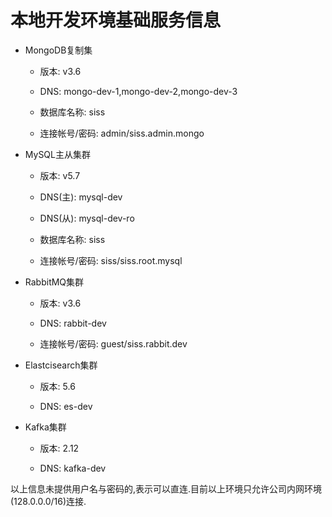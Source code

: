 # 本地开发环境基础服务信息

- MongoDB复制集
  
  - 版本: v3.6
  
  - DNS: mongo-dev-1,mongo-dev-2,mongo-dev-3

  - 数据库名称: siss

  - 连接帐号/密码: admin/siss.admin.mongo
  
- MySQL主从集群
  
  - 版本: v5.7
  
  - DNS(主): mysql-dev
  
  - DNS(从): mysql-dev-ro

  - 数据库名称: siss
  
  - 连接帐号/密码: siss/siss.root.mysql

- RabbitMQ集群
  
  - 版本: v3.6
  
  - DNS: rabbit-dev

  - 连接帐号/密码: guest/siss.rabbit.dev
  
- Elastcisearch集群
  
  - 版本: 5.6
  
  - DNS: es-dev

- Kafka集群
  
  - 版本: 2.12

  - DNS: kafka-dev
  
以上信息未提供用户名与密码的,表示可以直连.目前以上环境只允许公司内网环境(128.0.0.0/16)连接.